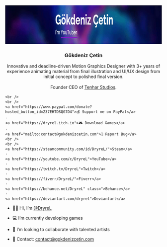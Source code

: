 <!-- PROFILE LOGO -->
<br />
<p align="center">
  <a href="https://github.com/DryreL/">
    <img src="assets/img/Banner.gif" alt="Banner" width="1250" height="125">
  </a>

  <h3 align="center">Gökdeniz Çetin</h3>

  <p align="center">
    Innovative and deadline-driven Motion Graphics Designer with 3+ years of experience animating material from final illustration and UI/UX design from initial concept to polished final version.
	<br />
	<br />
	Founder CEO of <a href="https://tenharstudios.wordpress.com">Tenhar Studios</a>.
	
    <br />
	<br />
	<a href="https://www.paypal.com/donate?hosted_button_id=Z37EHTDSQG7D4">💰 Support me on PayPal</a>
    ·
	<a href="https://dryrel.itch.io">🎮 Download Games</a>
    ·
    <a href="mailto:contact@gokdenizcetin.com">🔴 Report Bug</a>
	<br />
	<br />
    <a href="https://steamcommunity.com/id/DryreL/">Steam</a>
	·
    <a href="https://youtube.com/c/DryreL">YouTube</a>
	·
	<a href="https://twitch.tv/DryreL">Twitch</a>
	·
	<a href="https://fiverr/DryreL/">Fiverr</a>
	·
    <a href="https://behance.net/DryreL" class=">Behance</a>
	·
	<a href="https://deviantart.com/dryrel">Deviantart</a>

- 👦🏻 Hi, I’m <a href="#">@DryreL</a>
- 💻 I’m currently developing games
- 💜 I’m looking to collaborate with talented artists
- 📧 Contact: contact@gokdenizcetin.com

  </p>
</p>

<!---
DryreL/DryreL is a ✨ special ✨ repository because its `README.md` (this file) appears on your GitHub profile.
You can click the Preview link to take a look at your changes.
--->
